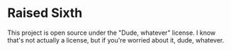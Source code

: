 # Raised Sixth

This project is open source under the "Dude, whatever" license. I know that's not actually a license, but if you're worried about it, dude, whatever.
